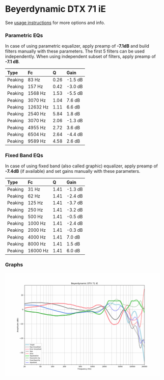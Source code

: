 # Beyerdynamic DTX 71 iE
See [usage instructions](https://github.com/jaakkopasanen/AutoEq#usage) for more options and info.

### Parametric EQs
In case of using parametric equalizer, apply preamp of **-7.1dB** and build filters manually
with these parameters. The first 5 filters can be used independently.
When using independent subset of filters, apply preamp of **-7.1 dB**.

| Type    | Fc       |    Q | Gain    |
|:--------|:---------|:-----|:--------|
| Peaking | 83 Hz    | 0.26 | -1.5 dB |
| Peaking | 157 Hz   | 0.42 | -3.0 dB |
| Peaking | 1568 Hz  | 1.53 | -5.5 dB |
| Peaking | 3070 Hz  | 1.04 | 7.6 dB  |
| Peaking | 12632 Hz | 1.11 | 6.6 dB  |
| Peaking | 2540 Hz  | 5.84 | 1.8 dB  |
| Peaking | 3070 Hz  | 2.06 | -1.3 dB |
| Peaking | 4955 Hz  | 2.72 | 3.6 dB  |
| Peaking | 6504 Hz  | 2.64 | -4.4 dB |
| Peaking | 9589 Hz  | 4.58 | 2.6 dB  |

### Fixed Band EQs
In case of using fixed band (also called graphic) equalizer, apply preamp of **-7.4dB**
(if available) and set gains manually with these parameters.

| Type    | Fc       |    Q | Gain    |
|:--------|:---------|:-----|:--------|
| Peaking | 31 Hz    | 1.41 | -1.3 dB |
| Peaking | 62 Hz    | 1.41 | -2.4 dB |
| Peaking | 125 Hz   | 1.41 | -3.7 dB |
| Peaking | 250 Hz   | 1.41 | -3.2 dB |
| Peaking | 500 Hz   | 1.41 | -0.5 dB |
| Peaking | 1000 Hz  | 1.41 | -2.4 dB |
| Peaking | 2000 Hz  | 1.41 | -0.3 dB |
| Peaking | 4000 Hz  | 1.41 | 7.0 dB  |
| Peaking | 8000 Hz  | 1.41 | 1.5 dB  |
| Peaking | 16000 Hz | 1.41 | 6.0 dB  |

### Graphs
![](./Beyerdynamic%20DTX%2071%20iE.png)